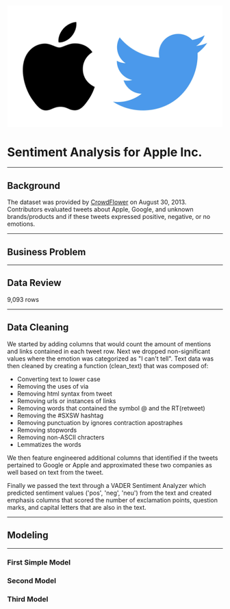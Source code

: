 ![image](https://github.com/jswec/Phase4/blob/main/data/appletwitter.jpeg)

# Sentiment Analysis for Apple Inc.

---

## Background

The dataset was provided by [CrowdFlower](https://data.world/crowdflower/brands-and-product-emotions) on August 30, 2013. Contributors evaluated tweets about Apple, Google, and unknown brands/products and if these tweets expressed positive, negative, or no emotions.

---

## Business Problem

---

## Data Review

9,093 rows

---

## Data Cleaning

We started by adding columns that would count the amount of mentions and links contained in each tweet row. Next we dropped non-significant values where the emotion was categorized as "I can't tell". Text data was then cleaned by creating a function (clean_text) that was composed of:
- Converting text to lower case
- Removing the uses of via
- Removing html syntax from tweet
- Removing urls or instances of links
- Removing words that contained the symbol @ and the RT(retweet)
- Removing the #SXSW hashtag
- Removing punctuation by ignores contraction apostraphes
- Removing stopwords
- Removing non-ASCII chracters
- Lemmatizes the words

We then feature engineered additional columns that identified if the tweets pertained to Google or Apple and approximated these two companies as well based on text from the tweet.

Finally we passed the text through a VADER Sentiment Analyzer which predicted sentiment values ('pos', 'neg', 'neu') from the text and created emphasis columns that scored the number of exclamation points, question marks, and capital letters that are also in the text.

---

## Modeling

---

### First Simple Model

### Second Model

### Third Model
